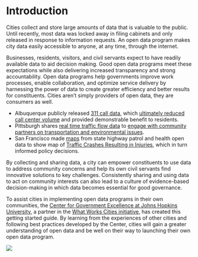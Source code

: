 # Introduction

Cities collect and store large amounts of data that is valuable to the public. Until recently, most data was locked away in filing cabinets and only released in response to information requests. An open data program makes city data easily accessible to anyone, at any time, through the internet.

Businesses, residents, visitors, and civil servants expect to have readily available data to aid decision making. Good open data programs meet these expectations while also delivering increased transparency and strong accountability. Open data programs help governments improve work processes, enable collaboration, and optimize service delivery by harnessing the power of data to create greater efficiency and better results for constituents. Cities aren’t simply providers of open data, they are consumers as well.

* Albuquerque publicly released [311 call data](https://www.cabq.gov/311/311-Information/about-311/performance-reports/performance-reports), which [ultimately reduced call center volume](https://codeforamerica.org/) and provided demonstrable benefit to residents.
* Pittsburgh shares [real time traffic flow data](https://www.sigalert.com/Map.asp?lat=40.440897\&lon=-79.9955\&z=1) to [engage with community partners on transportation and environmental issues](http://www.nextpittsburgh.com/business-tech-news/an-end-to-gridlock-thanks-to-surtrac/).
* San Francisco made [maps](https://data.sfgov.org/Public-Safety/Map-of-Traffic-Crashes-Resulting-in-Injuries/kn4t-hihx) from state highway patrol and health open data to show map of [Traffic Crashes Resulting in Injuries](https://data.sfgov.org/Public-Safety/Map-of-Traffic-Crashes-Resulting-in-Injuries/kn4t-hihx), which in turn informed policy decisions.

By collecting and sharing data, a city can empower constituents to use data to address community concerns and help its own civil servants find innovative solutions to key challenges. Consistently sharing and using data to act on community interests can also lead to a culture of evidence-based decision-making in which data becomes essential for good governance.

To assist cities in implementing open data programs in their own communities, the [Center for Government Excellence at Johns Hopkins University](https://govex.jhu.edu/), a partner in the [What Works Cities initiative](http://www.whatworkscities.org), has created this getting started guide. By learning from the experiences of other cities and following best practices developed by the Center, cities will gain a greater understanding of open data and be well on their way to launching their own open data program.

![](https://raw.githubusercontent.com/govex/govex.github.io/master/images/WWC_ResourceStamp_web.png)
